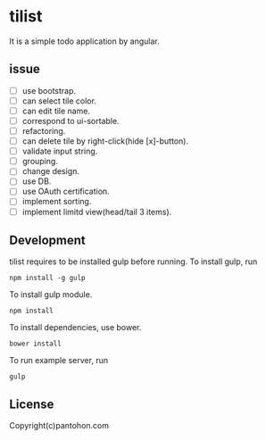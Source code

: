 # tilist
It is a simple todo application by angular.

## issue
- [ ] use bootstrap.
- [ ] can select tile color.
- [ ] can edit tile name.
- [ ] correspond to ui-sortable.
- [ ] refactoring.
- [ ] can delete tile by right-click(hide [x]-button).
- [ ] validate input string.
- [ ] grouping.
- [ ] change design.
- [ ] use DB.
- [ ] use OAuth certification.
- [ ] implement sorting.
- [ ] implement limitd view(head/tail 3 items).

## Development
tilist requires to be installed gulp before running.
To install gulp, run

```
npm install -g gulp
```

To install gulp module.

```
npm install
```

To install dependencies, use bower.

```
bower install
```

To run example server, run

```
gulp
```

## License

Copyright(c)pantohon.com
